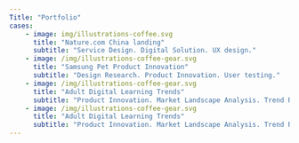 ```yaml
---
Title: "Portfolio"
cases:
    - image: img/illustrations-coffee.svg
      title: "Nature.com China landing"
      subtitle: "Service Design. Digital Solution. UX design."
    - image: /img/illustrations-coffee-gear.svg
      title: "Samsung Pet Product Innovation"
      subtitle: "Design Research. Product Innovation. User testing."
    - image: /img/illustrations-coffee-gear.svg
      title: "Adult Digital Learning Trends"
      subtitle: "Product Innovation. Market Landscape Analysis. Trend Research."
    - image: /img/illustrations-coffee-gear.svg
      title: "Adult Digital Learning Trends"
      subtitle: "Product Innovation. Market Landscape Analysis. Trend Research."
---
```

